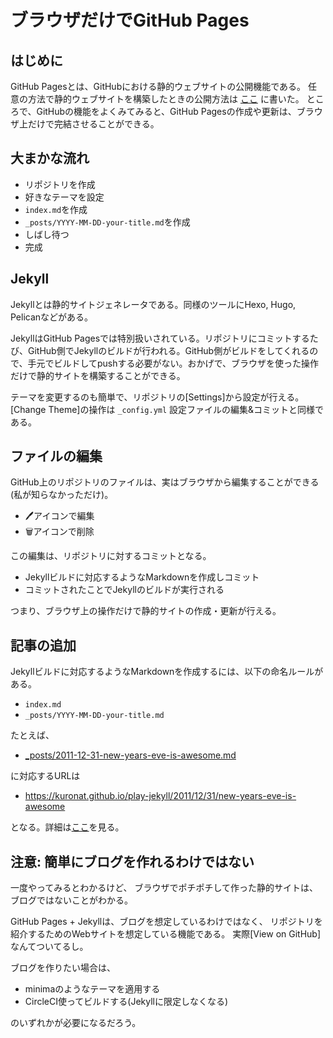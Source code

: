 # ブラウザだけでGitHub Pages
## はじめに
GitHub Pagesとは、GitHubにおける静的ウェブサイトの公開機能である。
任意の方法で静的ウェブサイトを構築したときの公開方法は
[ここ](https://qiita.com/kuronat/items/99d7a2c9b566141636f2)
に書いた。
ところで、GitHubの機能をよくみてみると、GitHub Pagesの作成や更新は、ブラウザ上だけで完結させることができる。

## 大まかな流れ

* リポジトリを作成
* 好きなテーマを設定
* `index.md`を作成
* `_posts/YYYY-MM-DD-your-title.md`を作成
* しばし待つ
* 完成

## Jekyll
Jekyllとは静的サイトジェネレータである。同様のツールにHexo, Hugo, Pelicanなどがある。

JekyllはGitHub Pagesでは特別扱いされている。リポジトリにコミットするたび、GitHub側でJekyllのビルドが行われる。GitHub側がビルドをしてくれるので、手元でビルドしてpushする必要がない。おかげで、ブラウザを使った操作だけで静的サイトを構築することができる。

テーマを変更するのも簡単で、リポジトリの[Settings]から設定が行える。[Change Theme]の操作は `_config.yml` 設定ファイルの編集&コミットと同様である。

## ファイルの編集
GitHub上のリポジトリのファイルは、実はブラウザから編集することができる(私が知らなかっただけ)。

* 🖊アイコンで編集
* 🗑アイコンで削除

この編集は、リポジトリに対するコミットとなる。

* Jekyllビルドに対応するようなMarkdownを作成しコミット
* コミットされたことでJekyllのビルドが実行される

つまり、ブラウザ上の操作だけで静的サイトの作成・更新が行える。

## 記事の追加
Jekyllビルドに対応するようなMarkdownを作成するには、以下の命名ルールがある。

* `index.md`
* `_posts/YYYY-MM-DD-your-title.md`

たとえば、

* [_posts/2011-12-31-new-years-eve-is-awesome.md](https://github.com/kuronat/play-jekyll/blob/master/_posts/2011-12-31-new-years-eve-is-awesome.md)

に対応するURLは

* https://kuronat.github.io/play-jekyll/2011/12/31/new-years-eve-is-awesome

となる。詳細は[ここ](http://jekyllrb-ja.github.io/docs/permalinks/)を見る。

## 注意: 簡単にブログを作れるわけではない

一度やってみるとわかるけど、
ブラウザでポチポチして作った静的サイトは、ブログではないことがわかる。

GitHub Pages + Jekyllは、ブログを想定しているわけではなく、
リポジトリを紹介するためのWebサイトを想定している機能である。
実際[View on GitHub]なんてついてるし。

ブログを作りたい場合は、

* minimaのようなテーマを適用する
* CircleCI使ってビルドする(Jekyllに限定しなくなる)

のいずれかが必要になるだろう。
